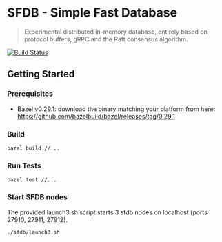 # SFDB - Simple Fast Database
> Experimental distributed in-memory database, entirely based on protocol buffers, gRPC and the Raft consensus algorithm.

[![Build Status](https://travis-ci.org/szab100/sfdb.svg?branch=master)](https://travis-ci.org/szab100/sfdb)

## Getting Started

### Prerequisites
- Bazel v0.29.1: download the binary matching your platform from here: https://github.com/bazelbuild/bazel/releases/tag/0.29.1

### Build
```
bazel build //...
```

### Run Tests
```
bazel test //...
```

### Start SFDB nodes

The provided launch3.sh script starts 3 sfdb nodes on localhost (ports 27910, 27911,
27912).

```
./sfdb/launch3.sh
```
